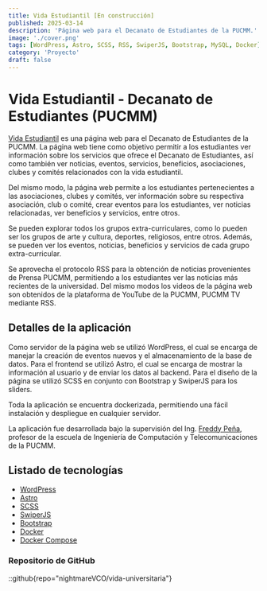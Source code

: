 ```yaml
---
title: Vida Estudiantil [En construcción]
published: 2025-03-14
description: 'Página web para el Decanato de Estudiantes de la PUCMM.'
image: './cover.png'
tags: [WordPress, Astro, SCSS, RSS, SwiperJS, Bootstrap, MySQL, Docker]
category: 'Proyecto'
draft: false
---
```


# Vida Estudiantil - Decanato de Estudiantes (PUCMM)

[Vida Estudiantil](https://decanato-estudiante.eict.ce.pucmm.edu.do/) es una página web para el Decanato de Estudiantes de la PUCMM. La página web tiene como objetivo permitir a los estudiantes ver información sobre los servicios que ofrece el Decanato de Estudiantes, así como también ver noticias, eventos, servicios, beneficios, asociaciones, clubes y comités relacionados con la vida estudiantil.

Del mismo modo, la página web permite a los estudiantes pertenecientes a las asociaciones, clubes y comités, ver información sobre su respectiva asociación, club o comité, crear eventos para los estudiantes, ver noticias relacionadas, ver beneficios y servicios, entre otros.

Se pueden explorar todos los grupos extra-curriculares, como lo pueden ser los grupos de arte y cultura, deportes, religiosos, entre otros. Además, se pueden ver los eventos, noticias, beneficios y servicios de cada grupo extra-curricular.

Se aprovecha el protocolo RSS para la obtención de noticias provenientes de Prensa PUCMM, permitiendo a los estudiantes ver las noticias más recientes de la universidad. Del mismo modos los videos de la página web son obtenidos de la plataforma de YouTube de la PUCMM, PUCMM TV mediante RSS.


## Detalles de la aplicación

Como servidor de la página web se utilizó WordPress, el cual se encarga de manejar la creación de eventos nuevos y el almacenamiento de la base de datos. Para el frontend se utilizó Astro, el cual se encarga de mostrar la información al usuario y de enviar los datos al backend. Para el diseño de la página se utilizó SCSS en conjunto con Bootstrap y SwiperJS para los sliders.

Toda la aplicación se encuentra dockerizada, permitiendo una fácil instalación y despliegue en cualquier servidor.

La aplicación fue desarrollada bajo la supervisión del Ing. [Freddy Peña](https://www.linkedin.com/in/fred-pena/?locale=es_ES), profesor de la escuela de Ingeniería de Computación y Telecomunicaciones de la PUCMM.

## Listado de tecnologías

- [WordPress](https://wordpress.org/)
- [Astro](https://astro.build/)
- [SCSS](https://sass-lang.com/)
- [SwiperJS](https://swiperjs.com/)
- [Bootstrap](https://getbootstrap.com/)
- [Docker](https://www.docker.com/)
- [Docker Compose](https://docs.docker.com/compose/)


### Repositorio de GitHub

::github{repo="nightmareVCO/vida-universitaria"}
